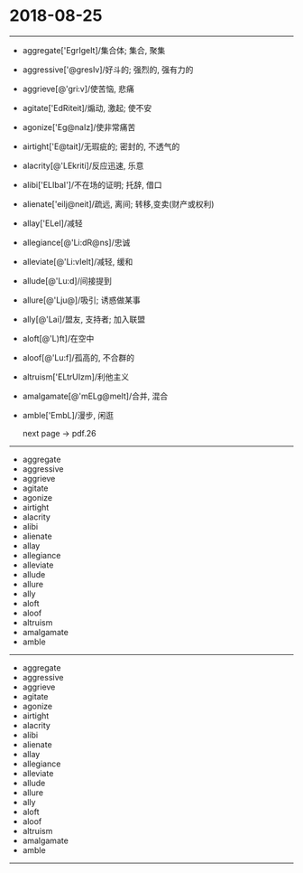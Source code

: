 # 2018-08-25

---

- aggregate['EgrIgeIt]/集合体; 集合, 聚集
- aggressive['@gresIv]/好斗的; 强烈的, 强有力的
- aggrieve[@'gri:v]/使苦恼, 悲痛
- agitate['EdRiteit]/煽动, 激起; 使不安
- agonize['Eg@naIz]/使非常痛苦
- airtight['E@tait]/无瑕疵的; 密封的, 不透气的
- alacrity[@'LEkriti]/反应迅速, 乐意
- alibi['ELIbaI']/不在场的证明; 托辞, 借口
- alienate['eilj@neit]/疏远, 离间; 转移,变卖(财产或权利)
- allay['ELeI]/减轻
- allegiance[@'Li:dR@ns]/忠诚
- alleviate[@'Li:vIeIt]/减轻, 缓和
- allude[@'Lu:d]/间接提到
- allure[@'Lju@]/吸引; 诱惑做某事
- ally[@'Lai]/盟友, 支持者; 加入联盟
- aloft[@'L)ft]/在空中
- aloof[@'Lu:f]/孤高的, 不合群的
- altruism['ELtrUIzm]/利他主义
- amalgamate[@'mELg@meIt]/合并, 混合
- amble['EmbL]/漫步, 闲逛

    next page -> pdf.26

---

- aggregate
- aggressive
- aggrieve
- agitate
- agonize
- airtight
- alacrity
- alibi
- alienate
- allay
- allegiance
- alleviate
- allude
- allure
- ally
- aloft
- aloof
- altruism
- amalgamate
- amble

---

- aggregate
- aggressive
- aggrieve
- agitate
- agonize
- airtight
- alacrity
- alibi
- alienate
- allay
- allegiance
- alleviate
- allude
- allure
- ally
- aloft
- aloof
- altruism
- amalgamate
- amble

---
